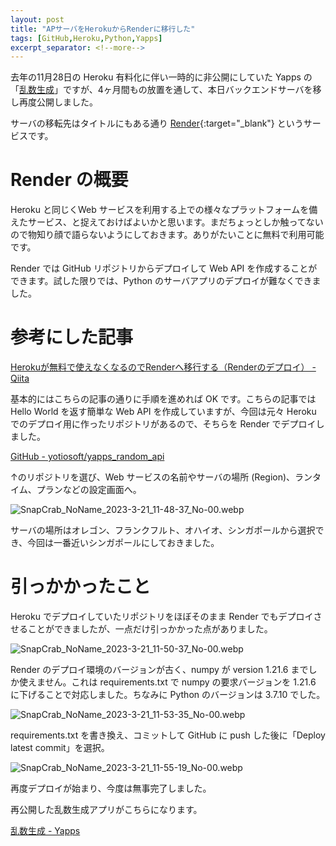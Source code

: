 ```yaml
---
layout: post
title: "APサーバをHerokuからRenderに移行した"
tags: [GitHub,Heroku,Python,Yapps]
excerpt_separator: <!--more-->
---
```


去年の11月28日の Heroku 有料化に伴い一時的に非公開にしていた Yapps の「[乱数生成](https://yapps.yotiosoft.com/random/)」ですが、4ヶ月間もの放置を通して、本日バックエンドサーバを移し再度公開しました。

サーバの移転先はタイトルにもある通り [Render](https://render.com/){:target="_blank"} というサービスです。

<!--more-->

# Render の概要

Heroku と同じくWeb サービスを利用する上での様々なプラットフォームを備えたサービス、と捉えておけばよいかと思います。まだちょっとしか触ってないので物知り顔で語らないようにしておきます。ありがたいことに無料で利用可能です。

Render では GitHub リポジトリからデプロイして Web API を作成することができます。試した限りでは、Python のサーバアプリのデプロイが難なくできました。

# 参考にした記事

[Herokuが無料で使えなくなるのでRenderへ移行する（Renderのデプロイ） - Qiita](https://qiita.com/matsutogen/items/f29ad5c244fdca24e4cf)

基本的にはこちらの記事の通りに手順を進めれば OK です。こちらの記事では Hello World を返す簡単な Web API を作成していますが、今回は元々 Heroku でのデプロイ用に作ったリポジトリがあるので、そちらを Render でデプロイしました。

[GitHub - yotiosoft/yapps_random_api](https://github.com/yotiosoft/yapps_random_api)

↑のリポジトリを選び、Web サービスの名前やサーバの場所 (Region)、ランタイム、プランなどの設定画面へ。

![SnapCrab_NoName_2023-3-21_11-48-37_No-00.webp](../../../assets/img/post/2023-03-21/SnapCrab_NoName_2023-3-21_11-48-37_No-00.webp)

サーバの場所はオレゴン、フランクフルト、オハイオ、シンガポールから選択でき、今回は一番近いシンガポールにしておきました。

# 引っかかったこと

Heroku でデプロイしていたリポジトリをほぼそのまま Render でもデプロイさせることができましたが、一点だけ引っかかった点がありました。

![SnapCrab_NoName_2023-3-21_11-50-37_No-00.webp](../../../assets/img/post/2023-03-21/SnapCrab_NoName_2023-3-21_11-50-37_No-00.webp)

Render のデプロイ環境のバージョンが古く、numpy が version 1.21.6 までしか使えません。これは requirements.txt で numpy の要求バージョンを 1.21.6 に下げることで対応しました。ちなみに Python のバージョンは 3.7.10 でした。

![SnapCrab_NoName_2023-3-21_11-53-35_No-00.webp](../../../assets/img/post/2023-03-21/SnapCrab_NoName_2023-3-21_11-53-35_No-00.webp)

requirements.txt を書き換え、コミットして GitHub に push した後に「Deploy latest commit」を選択。

![SnapCrab_NoName_2023-3-21_11-55-19_No-00.webp](../../../assets/img/post/2023-03-21/SnapCrab_NoName_2023-3-21_11-55-19_No-00.webp)

再度デプロイが始まり、今度は無事完了しました。

再公開した乱数生成アプリがこちらになります。

[乱数生成 - Yapps](https://yapps.yotiosoft.com/random/)
